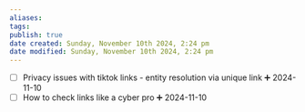 ```yaml
---
aliases: 
tags: 
publish: true
date created: Sunday, November 10th 2024, 2:24 pm
date modified: Sunday, November 10th 2024, 2:24 pm
---
```


- [ ] Privacy issues with tiktok links - entity resolution via unique link ➕ 2024-11-10
- [ ] How to check links like a cyber pro ➕ 2024-11-10